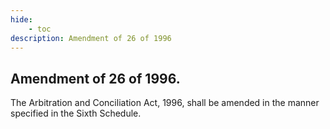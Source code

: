 ```yaml
---
hide:
    - toc
description: Amendment of 26 of 1996
---
```


## Amendment of 26 of 1996.

The Arbitration and Conciliation Act, 1996, shall be amended in the manner specified in the Sixth Schedule.
